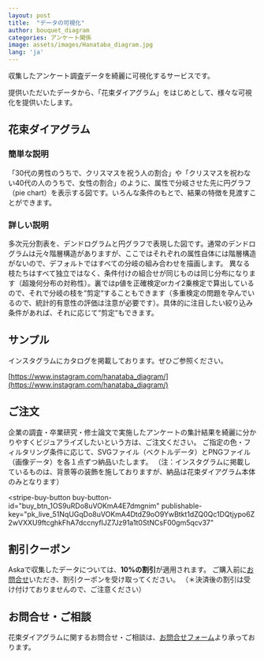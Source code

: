 ```yaml
---
layout: post
title:  "データの可視化"
author: bouquet_diagram
categories: アンケート関係
image: assets/images/Hanataba_diagram.jpg
lang: 'ja'
---
```

収集したアンケート調査データを綺麗に可視化するサービスです。

提供いただいたデータから、「花束ダイアグラム」をはじめとして、様々な可視化を提供いたします。

## 花束ダイアグラム
### 簡単な説明
「30代の男性のうちで、クリスマスを祝う人の割合」や「クリスマスを祝わない40代の人のうちで、女性の割合」のように、属性で分岐させた先に円グラフ（pie chart）を表示する図です。いろんな条件のもとで、結果の特徴を見渡すことができます。

### 詳しい説明
多次元分割表を、デンドログラムと円グラフで表現した図です。通常のデンドログラムは元々階層構造がありますが、ここではそれぞれの属性自体には階層構造がないので、デフォルトではすべての分岐の組み合わせを描画します。
異なる枝たちはすべて独立ではなく、条件付けの組合せが同じものは同じ分布になります（超幾何分布の対称性）。裏ではp値を正確検定orカイ2乗検定で算出しているので、それで分岐の枝を“剪定“することもできます（多重検定の問題を孕んでいるので、統計的有意性の評価は注意が必要です）。具体的に注目したい絞り込み条件があれば、それに応じて“剪定“もできます。

## サンプル
インスタグラムにカタログを掲載しております。ぜひご参照ください。

[https://www.instagram.com/hanataba_diagram/](https://www.instagram.com/hanataba_diagram/)


## ご注文
企業の調査・卒業研究・修士論文で実施したアンケートの集計結果を綺麗に分かりやすくビジュアライズしたいという方は、ご注文ください。
ご指定の色・フィルタリング条件に応じて、SVGファイル（ベクトルデータ）とPNGファイル（画像データ）を各１点ずつ納品いたします。
（注：インスタグラムに掲載しているものは、背景等の装飾を施しておりますが、納品は花束ダイアグラム本体のみとなります）


<script async
  src="https://js.stripe.com/v3/buy-button.js">
</script>

<stripe-buy-button
  buy-button-id="buy_btn_1OS9uRDo8uVOKmA4E7dmgnim"
  publishable-key="pk_live_51NqUGqDo8uVOKmA4DtdZ9oO9YwBtkt1dZQ0Qc1DQtjypo6Z2wVXXU9ftcghkFhA7dccnyfIJZ7Jz91a1t0StNCsF00gm5qcv37"
>
</stripe-buy-button>


## 割引クーポン
Askaで収集したデータについては、**10%の割引**が適用されます。
ご購入前に<a href="{{site.baseurl}}/contact">お問合せ</a>いただき、割引クーポンを受け取ってください。
（＊決済後の割引は受け付けておりませんので、ご注意ください）


## お問合せ・ご相談
花束ダイアグラムに関するお問合せ・ご相談は、<a href="{{site.baseurl}}/contact">お問合せフォーム</a>より承っております。
